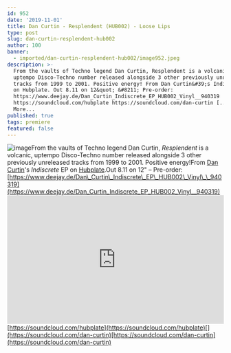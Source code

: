 ```yaml
---
id: 952
date: '2019-11-01'
title: Dan Curtin - Resplendent (HUB002) - Loose Lips
type: post
slug: dan-curtin-resplendent-hub002
author: 100
banner:
  - imported/dan-curtin-resplendent-hub002/image952.jpeg
description: >-
  From the vaults of Techno legend Dan Curtin, Resplendent is a volcanic,
  uptempo Disco-Techno number released alongside 3 other previously unreleased
  tracks from 1999 to 2001. Positive energy! From Dan Curtin&#39;s Indiscrete EP
  on Hubplate. Out 8.11 on 12&quot; &#8211; Pre-order:
  https://www.deejay.de/Dan_Curtin_Indiscrete_EP_HUB002_Vinyl__940319
  https://soundcloud.com/hubplate https://soundcloud.com/dan-curtin [...]Read
  More...
published: true
tags: premiere
featured: false
---
```

![image](../imported/dan-curtin-resplendent-hub002/image952.jpeg)From the vaults of Techno legend Dan Curtin, _Resplendent_ is a volcanic, uptempo Disco-Techno number released alongside 3 other previously unreleased tracks from 1999 to 2001. Positive energy!From [Dan Curtin](https://www.residentadvisor.net/dj/dancurtin)'s _Indiscrete_ EP on [Hubplate](https://www.residentadvisor.net/record-label.aspx?id=16399).Out 8.11 on 12" – Pre-order: [](https://www.deejay.de/Dan_Curtin_Indiscrete_EP_HUB002_Vinyl__940319)[https://www.deejay.de/Dan\_Curtin\_Indiscrete\_EP\_HUB002\_Vinyl\_\_940319](https://www.deejay.de/Dan_Curtin_Indiscrete_EP_HUB002_Vinyl__940319)<iframe width='100%' height='300' scrolling='no' frameborder='no' allow='autoplay' src='https://w.soundcloud.com/player/?url=https%3A//api.soundcloud.com/tracks/701085802&color=%23ff5500&auto_play=false&hide_related=false&show_comments=true&show_user=true&show_reposts=false&show_teaser=true'></iframe>[](https://soundcloud.com/hubplate)[https://soundcloud.com/hubplate](https://soundcloud.com/hubplate)[](https://soundcloud.com/dan-curtin)[https://soundcloud.com/dan-curtin](https://soundcloud.com/dan-curtin)